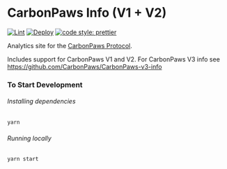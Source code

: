 # CarbonPaws Info (V1 + V2)

[![Lint](https://github.com/CarbonPaws/CarbonPaws-info/workflows/Lint/badge.svg)](https://github.com/CarbonPaws/CarbonPaws-info/actions?query=workflow%3ALint)
[![Deploy](https://github.com/CarbonPaws/CarbonPaws-info/workflows/Deploy/badge.svg)](https://github.com/CarbonPaws/CarbonPaws-info/actions?query=workflow%3ADeploy)
[![code style: prettier](https://img.shields.io/badge/code_style-prettier-ff69b4.svg?style=flat-square)](https://github.com/prettier/prettier)

Analytics site for the [CarbonPaws Protocol](https://CarbonPaws.org).

Includes support for CarbonPaws V1 and V2. For CarbonPaws V3 info see https://github.com/CarbonPaws/CarbonPaws-v3-info

### To Start Development

###### Installing dependencies
```bash
yarn
```

###### Running locally
```bash
yarn start
```
